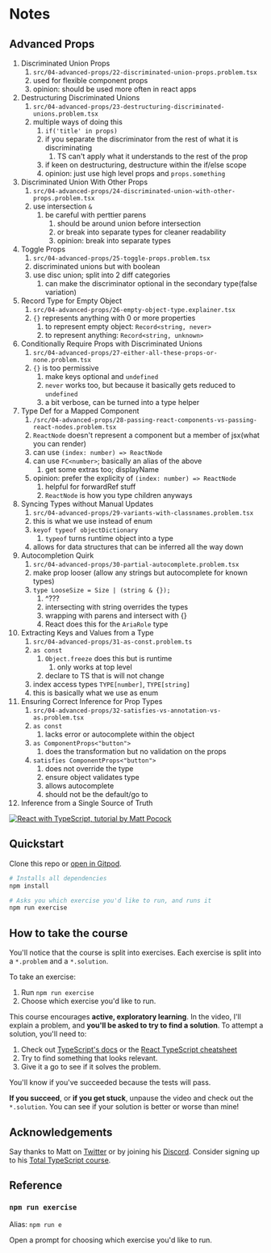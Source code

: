 # Notes

## Advanced Props

1. Discriminated Union Props
   1. `src/04-advanced-props/22-discriminated-union-props.problem.tsx`
   2. used for flexible component props
   3. opinion: should be used more often in react apps
2. Destructuring Discriminated Unions
   1. `src/04-advanced-props/23-destructuring-discriminated-unions.problem.tsx`
   2. multiple ways of doing this
      1. `if('title' in props)`
      2. if you separate the discriminator from the rest of what it is discriminating
         1. TS can't apply what it understands to the rest of the prop
      3. if keen on destructuring, destructure within the if/else scope
      4. opinion: just use high level props and `props.something`
3. Discriminated Union With Other Props
   1. `src/04-advanced-props/24-discriminated-union-with-other-props.problem.tsx`
   2. use intersection `&`
      1. be careful with perttier parens
         1. should be around union before intersection
         2. or break into separate types for cleaner readability
         3. opinion: break into separate types
4. Toggle Props
   1. `src/04-advanced-props/25-toggle-props.problem.tsx`
   2. discriminated unions but with boolean
   3. use disc union; split into 2 diff categories
      1. can make the discriminator optional in the secondary type(false variation)
5. Record Type for Empty Object
   1. `src/04-advanced-props/26-empty-object-type.explainer.tsx`
   2. `{}` represents anything with 0 or more properties
      1. to represent empty object: `Record<string, never>`
      2. to represent anything: `Record<string, unknown>`
6. Conditionally Require Props with Discriminated Unions
   1. `src/04-advanced-props/27-either-all-these-props-or-none.problem.tsx`
   2. `{}` is too permissive
      1. make keys optional and `undefined`
      2. `never` works too, but because it basically gets reduced to `undefined`
      3. a bit verbose, can be turned into a type helper
7. Type Def for a Mapped Component
   1. `/src/04-advanced-props/28-passing-react-components-vs-passing-react-nodes.problem.tsx`
   2. `ReactNode` doesn't represent a component but a member of jsx(what you can render)
   3. can use `(index: number) => ReactNode`
   4. can use `FC<number>`; basically an alias of the above
      1. get some extras too; displayName
   5. opinion: prefer the explicity of `(index: number) => ReactNode`
      1. helpful for forwardRef stuff
      2. `ReactNode` is how you type children anyways
8. Syncing Types without Manual Updates
   1. `src/04-advanced-props/29-variants-with-classnames.problem.tsx`
   2. this is what we use instead of enum
   3. `keyof typeof objectDictionary`
      1. `typeof` turns runtime object into a type
   4. allows for data structures that can be inferred all the way down
9. Autocompletion Quirk
   1.  `src/04-advanced-props/30-partial-autocomplete.problem.tsx`
   2.  make prop looser (allow any strings but autocomplete for known types)
   3.  `type LooseSize = Size | (string & {});`
       1.  ^???
       2.  intersecting with string overrides the types
       3.  wrapping with parens and intersect with {}
       4.  React does this for the `AriaRole` type
10. Extracting Keys and Values from a Type
    1.  `src/04-advanced-props/31-as-const.problem.ts`
    2.  `as const`
        1.  `Object.freeze` does this but is runtime
            1.  only works at top level
        2.  declare to TS that is will not change
    3.  index access types `TYPE[number]`, `TYPE[string]`
    4.  this is basically what we use as enum
11. Ensuring Correct Inference for Prop Types
    1.  `src/04-advanced-props/32-satisfies-vs-annotation-vs-as.problem.tsx`
    2.  `as const`
        1.  lacks error or autocomplete within the object
    3.  `as ComponentProps<"button">`
        1.  does the transformation but no validation on the props
    4.  `satisfies ComponentProps<"button">`
        1.  does not override the type
        2.  ensure object validates type
        3.  allows autocomplete
        4.  should not be the default/go to
12. Inference from a Single Source of Truth






<a href="https://totaltypescript.com/tutorials/react-with-typescript"><img src="https://res.cloudinary.com/total-typescript/image/upload/v1683647787/react-with-typescript_p2dgf5.png" alt="React with TypeScript, tutorial by Matt Pocock" /></a>

## Quickstart

Clone this repo or [open in Gitpod](https://gitpod.io/#https://github.com/total-typescript/react-typescript-tutorial).

```sh
# Installs all dependencies
npm install

# Asks you which exercise you'd like to run, and runs it
npm run exercise
```

## How to take the course

You'll notice that the course is split into exercises. Each exercise is split into a `*.problem` and a `*.solution`.

To take an exercise:

1. Run `npm run exercise`
2. Choose which exercise you'd like to run.

This course encourages **active, exploratory learning**. In the video, I'll explain a problem, and **you'll be asked to try to find a solution**. To attempt a solution, you'll need to:

1. Check out [TypeScript's docs](https://www.typescriptlang.org/docs/handbook/intro.html) or the [React TypeScript cheatsheet](https://react-typescript-cheatsheet.netlify.app/)
1. Try to find something that looks relevant.
1. Give it a go to see if it solves the problem.

You'll know if you've succeeded because the tests will pass.

**If you succeed**, or **if you get stuck**, unpause the video and check out the `*.solution`. You can see if your solution is better or worse than mine!

## Acknowledgements

Say thanks to Matt on [Twitter](https://twitter.com/mattpocockuk) or by joining his [Discord](https://discord.gg/8S5ujhfTB3). Consider signing up to his [Total TypeScript course](https://totaltypescript.com).

## Reference

### `npm run exercise`

Alias: `npm run e`

Open a prompt for choosing which exercise you'd like to run.
